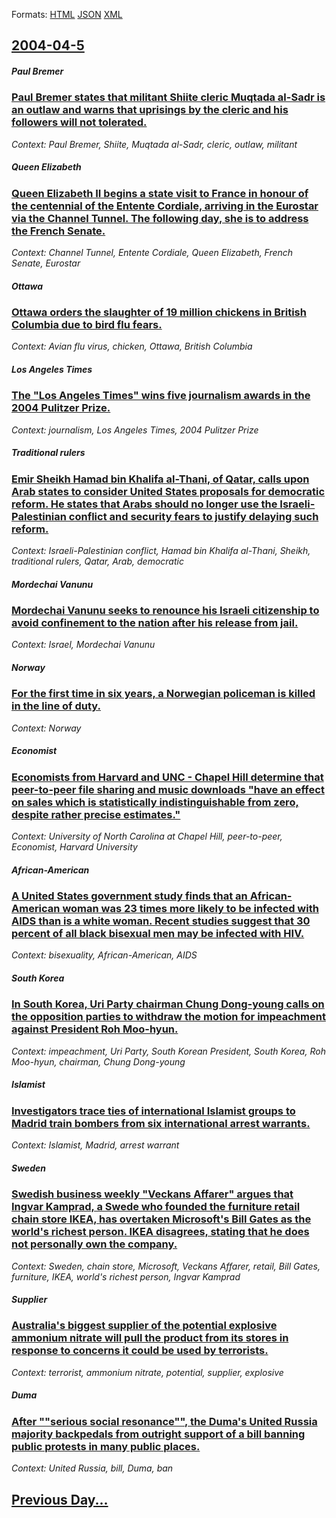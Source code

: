 
Formats: [HTML](2004/04/5/index.html)  [JSON](2004/04/5/index.json)  [XML](2004/04/5/index.xml)  

## [2004-04-5](/news/2004/04/5/index.md)

##### Paul Bremer
### [ Paul Bremer states that militant Shiite cleric Muqtada al-Sadr is an outlaw and warns that uprisings by the cleric and his followers will not tolerated. ](/news/2004/04/5/paul-bremer-states-that-militant-shiite-cleric-muqtada-al-sadr-is-an-outlaw-and-warns-that-uprisings-by-the-cleric-and-his-followers-will-n.md)
_Context: Paul Bremer, Shiite, Muqtada al-Sadr, cleric, outlaw, militant_

##### Queen Elizabeth
### [ Queen Elizabeth II begins a state visit to France in honour of the centennial of the Entente Cordiale, arriving in the Eurostar via the Channel Tunnel. The following day, she is to address the French Senate. ](/news/2004/04/5/queen-elizabeth-ii-begins-a-state-visit-to-france-in-honour-of-the-centennial-of-the-entente-cordiale-arriving-in-the-eurostar-via-the-cha.md)
_Context: Channel Tunnel, Entente Cordiale, Queen Elizabeth, French Senate, Eurostar_

##### Ottawa
### [ Ottawa orders the slaughter of 19 million chickens in British Columbia due to bird flu fears. ](/news/2004/04/5/ottawa-orders-the-slaughter-of-19-million-chickens-in-british-columbia-due-to-bird-flu-fears.md)
_Context: Avian flu virus, chicken, Ottawa, British Columbia_

##### Los Angeles Times
### [ The "Los Angeles Times" wins five journalism awards in the 2004 Pulitzer Prize. ](/news/2004/04/5/the-los-angeles-times-wins-five-journalism-awards-in-the-2004-pulitzer-prize.md)
_Context: journalism, Los Angeles Times, 2004 Pulitzer Prize_

##### Traditional rulers
### [ Emir Sheikh Hamad bin Khalifa al-Thani, of Qatar, calls upon Arab states to consider United States proposals for democratic reform. He states that Arabs should no longer use the Israeli-Palestinian conflict and security fears to justify delaying such reform. ](/news/2004/04/5/emir-sheikh-hamad-bin-khalifa-al-thani-of-qatar-calls-upon-arab-states-to-consider-united-states-proposals-for-democratic-reform-he-stat.md)
_Context: Israeli-Palestinian conflict, Hamad bin Khalifa al-Thani, Sheikh, traditional rulers, Qatar, Arab, democratic_

##### Mordechai Vanunu
### [ Mordechai Vanunu seeks to renounce his Israeli citizenship to avoid confinement to the nation after his release from jail. ](/news/2004/04/5/mordechai-vanunu-seeks-to-renounce-his-israeli-citizenship-to-avoid-confinement-to-the-nation-after-his-release-from-jail.md)
_Context: Israel, Mordechai Vanunu_

##### Norway
### [ For the first time in six years, a Norwegian policeman is killed in the line of duty. ](/news/2004/04/5/for-the-first-time-in-six-years-a-norwegian-policeman-is-killed-in-the-line-of-duty.md)
_Context: Norway_

##### Economist
### [ Economists from Harvard and UNC - Chapel Hill determine that peer-to-peer file sharing and music downloads "have an effect on sales which is statistically indistinguishable from zero, despite rather precise estimates." ](/news/2004/04/5/economists-from-harvard-and-unc-chapel-hill-determine-that-peer-to-peer-file-sharing-and-music-downloads-have-an-effect-on-sales-which-i.md)
_Context: University of North Carolina at Chapel Hill, peer-to-peer, Economist, Harvard University_

##### African-American
### [ A United States government study finds that an African-American woman was 23 times more likely to be infected with AIDS than is a white woman. Recent studies suggest that 30 percent of all black bisexual men may be infected with HIV. ](/news/2004/04/5/a-united-states-government-study-finds-that-an-african-american-woman-was-23-times-more-likely-to-be-infected-with-aids-than-is-a-white-wom.md)
_Context: bisexuality, African-American, AIDS_

##### South Korea
### [ In South Korea, Uri Party chairman Chung Dong-young calls on the opposition parties to withdraw the motion for impeachment against President Roh Moo-hyun. ](/news/2004/04/5/in-south-korea-uri-party-chairman-chung-dong-young-calls-on-the-opposition-parties-to-withdraw-the-motion-for-impeachment-against-presiden.md)
_Context: impeachment, Uri Party, South Korean President, South Korea, Roh Moo-hyun, chairman, Chung Dong-young_

##### Islamist
### [ Investigators trace ties of international Islamist groups to Madrid train bombers from six international arrest warrants. ](/news/2004/04/5/investigators-trace-ties-of-international-islamist-groups-to-madrid-train-bombers-from-six-international-arrest-warrants.md)
_Context: Islamist, Madrid, arrest warrant_

##### Sweden
### [ Swedish business weekly "Veckans Affarer" argues that Ingvar Kamprad, a Swede who founded the furniture retail chain store IKEA, has overtaken Microsoft's Bill Gates as the world's richest person. IKEA disagrees, stating that he does not personally own the company. ](/news/2004/04/5/swedish-business-weekly-veckans-affa-rer-argues-that-ingvar-kamprad-a-swede-who-founded-the-furniture-retail-chain-store-ikea-has-overt.md)
_Context: Sweden, chain store, Microsoft, Veckans Affarer, retail, Bill Gates, furniture, IKEA, world's richest person, Ingvar Kamprad_

##### Supplier
### [ Australia's biggest supplier of the potential explosive ammonium nitrate will pull the product from its stores in response to concerns it could be used by terrorists. ](/news/2004/04/5/australia-s-biggest-supplier-of-the-potential-explosive-ammonium-nitrate-will-pull-the-product-from-its-stores-in-response-to-concerns-it-c.md)
_Context: terrorist, ammonium nitrate, potential, supplier, explosive_

##### Duma
### [ After ""serious social resonance"", the Duma's United Russia majority backpedals from outright support of a bill banning public protests in many public places. ](/news/2004/04/5/after-serious-social-resonance-the-duma-s-united-russia-majority-backpedals-from-outright-support-of-a-bill-banning-public-protests-in.md)
_Context: United Russia, bill, Duma, ban_

## [Previous Day...](/news/2004/04/4/index.md)

